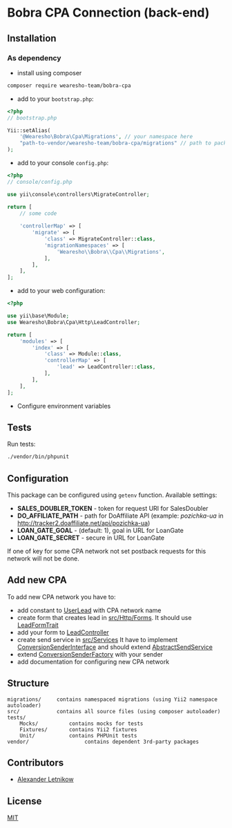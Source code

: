 # Bobra CPA Connection (back-end)

## Installation

### As dependency
- install using composer
```bash
composer require wearesho-team/bobra-cpa
```
- add to your `bootstrap.php`:
```php
<?php
// bootstrap.php

Yii::setAlias(
    '@Wearesho\Bobra\Cpa\Migrations', // your namespace here
    "path-to-vendor/wearesho-team/bobra-cpa/migrations" // path to package migrations folder
);
```
- add to your console `config.php`:
```php
<?php
// console/config.php

use yii\console\controllers\MigrateController;

return [
    // some code
    
    'controllerMap' => [
        'migrate' => [
            'class' => MigrateController::class,
            'migrationNamespaces' => [
                'Wearesho\\Bobra\\Cpa\\Migrations',          
            ],
        ],
    ],    
];
```
- add to your web configuration:
```php
<?php

use yii\base\Module;
use Wearesho\Bobra\Cpa\Http\LeadController;

return [
    'modules' => [
        'index' => [
            'class' => Module::class,
            'controllerMap' => [
                'lead' => LeadController::class,
            ],
        ], 
    ],
];
```
- Configure environment variables


## Tests
Run tests:
```bash
./vendor/bin/phpunit
```

## Configuration
This package can be configured using `getenv` function. Available settings:
- **SALES_DOUBLER_TOKEN** - token for request URI for SalesDoubler
- **DO_AFFILIATE_PATH** - path for DoAffiliate API
(example: *pozichka-ua* in http://tracker2.doaffiliate.net/api/pozichka-ua)
- **LOAN_GATE_GOAL** - (default: 1), goal in URL for LoanGate
- **LOAN_GATE_SECRET** - secure in URL for LoanGate

If one of key for some CPA network not set 
postback requests for this network will not be done. 


## Add new CPA
To add new CPA network you have to:
- add constant to [UserLead](./src/Records/UserLead.php) with CPA network name
- create form that creates lead in [src/Http/Forms](./src/Http/Forms).
It should use [LeadFormTrait](./src/Http/LeadFormTrait.php)
- add your form to [LeadController](./src/Http/LeadController.php)
- create send service in [src/Services](./src/Services)
It have to implement [ConversionSenderInterface](./src/Interfaces/ConversionSenderInterface.php)
and should extend [AbstractSendService](./src/Services/AbstractSendService.php)
- extend [ConversionSenderFactory](./src/Factories/ConversionSenderFactory.php) with your sender
- add documentation for configuring new CPA network

## Structure

```
migrations/     contains namespaced migrations (using Yii2 namespace autoloader)
src/            contains all source files (using composer autoloader)
tests/
    Mocks/          contains mocks for tests
    Fixtures/       contains Yii2 fixtures
    Unit/           contains PHPUnit tests 
vendor/                  contains dependent 3rd-party packages
```

## Contributors
- [Alexander <horat1us> Letnikow](mailto:reclamme@gmail.com)

## License
[MIT](./LICENSE)